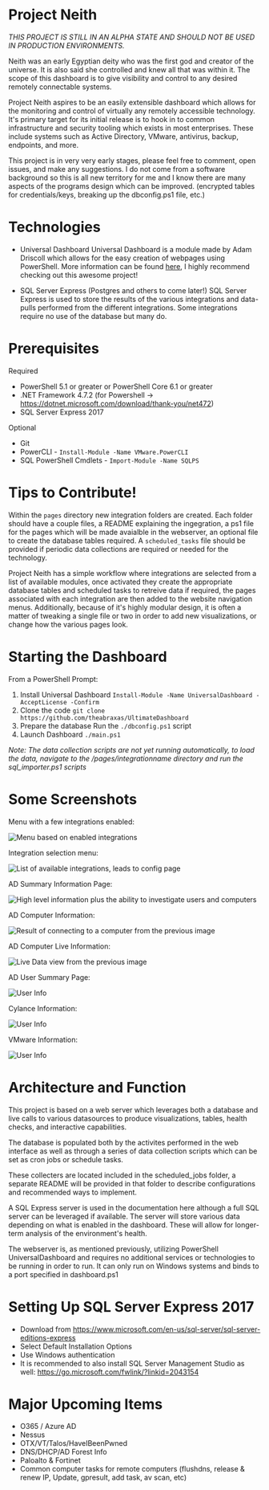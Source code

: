 # Project Neith
*THIS PROJECT IS STILL IN AN ALPHA STATE AND SHOULD NOT BE USED IN PRODUCTION ENVIRONMENTS.*

Neith was an early Egyptian deity who was the first god and creator of the universe. It is also said she controlled and knew all that was within it. The scope of this dashboard is to give visibility and control to any desired remotely connectable systems.

Project Neith aspires to be an easily extensible dashboard which allows for the monitoring and control of virtually any remotely accessible technology. It's primary target for its initial release is to hook in to common infrastructure and security tooling which exists in most enterprises. These include systems such as Active Directory, VMware, antivirus, backup, endpoints, and more. 

This project is in very very early stages, please feel free to comment, open issues, and make any suggestions. I do not come from a software background so this is all new territory for me and I know there are many aspects of the programs design which can be improved. (encrypted tables for credentials/keys, breaking up the dbconfig.ps1 file, etc.)

# Technologies
* Universal Dashboard
Universal Dashboard is a module made by Adam Driscoll which allows for the easy creation of webpages using PowerShell. More information can be found [here](https://universaldashboard.io "Universal Dashboard"), I highly recommend checking out this awesome project!

* SQL Server Express (Postgres and others to come later!)
SQL Server Express is used to store the results of the various integrations and data-pulls performed from the different integrations. Some integrations require no use of the database but many do.


# Prerequisites
Required
* PowerShell 5.1 or greater or PowerShell Core 6.1 or greater
* .NET Framework 4.7.2 (for Powershell -> https://dotnet.microsoft.com/download/thank-you/net472) 
* SQL Server Express 2017

Optional
* Git
* PowerCLI - `Install-Module -Name VMware.PowerCLI`
* SQL PowerShell Cmdlets - `Import-Module -Name SQLPS`


# Tips to Contribute!
Within the `pages` directory new integration folders are created. Each folder should have a couple files, a README explaining the ingegration, a ps1 file for the pages which will be made avaialble in the webserver, an optional file to create the database tables required. A `scheduled_tasks` file should be provided if periodic data collections are required or needed for the technology. 

Project Neith has a simple workflow where integrations are selected from a list of available modules, once activated they create the appropriate database tables and scheduled tasks to retreive data if required, the pages associated with each integration are then added to the website navigation menus. Additionally, because of it's highly modular design, it is often a matter of tweaking a single file or two in order to add new visualizations, or change how the various pages look.

# Starting the Dashboard
From a PowerShell Prompt:
1) Install Universal Dashboard
`Install-Module -Name UniversalDashboard -AcceptLicense -Confirm`
2) Clone the code
`git clone https://github.com/theabraxas/UltimateDashboard`
3) Prepare the database
Run the `./dbconfig.ps1` script
4) Launch Dashboard
`./main.ps1`

_Note: The data collection scripts are not yet running automatically, to load the data, navigate to the /pages/integrationname directory and run the sql_importer.ps1 scripts_

# Some Screenshots
Menu with a few integrations enabled:

![Menu based on enabled integrations](https://raw.githubusercontent.com/theabraxas/project-neith/master/images/menu.png)

Integration selection menu:

![List of available integrations, leads to config page](https://raw.githubusercontent.com/theabraxas/project-neith/master/images/templates.png)

AD Summary Information Page:

![High level information plus the ability to investigate users and computers](https://raw.githubusercontent.com/theabraxas/project-neith/master/images/AD_Summary.png)

AD Computer Information:

![Result of connecting to a computer from the previous image](https://raw.githubusercontent.com/theabraxas/project-neith/master/images/AD_Computer_Data.png)

AD Computer Live Information:

![Live Data view from the previous image](https://raw.githubusercontent.com/theabraxas/project-neith/master/images/AD_Computer_Detail_Data.png)

AD User Summary Page:

![User Info](https://raw.githubusercontent.com/theabraxas/project-neith/master/images/AD_User_Summary.png)

Cylance Information:

![User Info](https://raw.githubusercontent.com/theabraxas/project-neith/master/images/Cylance_Overview.png)

VMware Information:

![User Info](https://raw.githubusercontent.com/theabraxas/project-neith/master/images/VMware_Overview.png)

# Architecture and Function
This project is based on a web server which leverages both a database and live calls to various datasources to produce visualizations, tables, health checks, and interactive capabilities. 

The database is populated both by the activites performed in the web interface as well as through a series of data collection scripts which can be set as cron jobs or schedule tasks. 

These collecters are located included in the scheduled_jobs folder, a separate README will be provided in that folder to describe configurations and recommended ways to implement.

A SQL Express server is used in the documentation here although a full SQL server can be leveraged if available. The server will store various data depending on what is enabled in the dashboard. These will allow for longer-term analysis of the environment's health.

The webserver is, as mentioned previously, utilizing PowerShell UniversalDashboard and requires no additional services or technologies to be running in order to run. It can only run on Windows systems and binds to a port specified in dashboard.ps1

# Setting Up SQL Server Express 2017
* Download from https://www.microsoft.com/en-us/sql-server/sql-server-editions-express
* Select Default Installation Options
* Use Windows authentication
* It is recommended to also install SQL Server Management Studio as well: https://go.microsoft.com/fwlink/?linkid=2043154

# Major Upcoming Items
* O365 / Azure AD
* Nessus
* OTX/VT/Talos/HaveIBeenPwned
* DNS/DHCP/AD Forest Info
* Paloalto & Fortinet
* Common computer tasks for remote computers (flushdns, release & renew IP, Update, gpresult, add task, av scan, etc)
